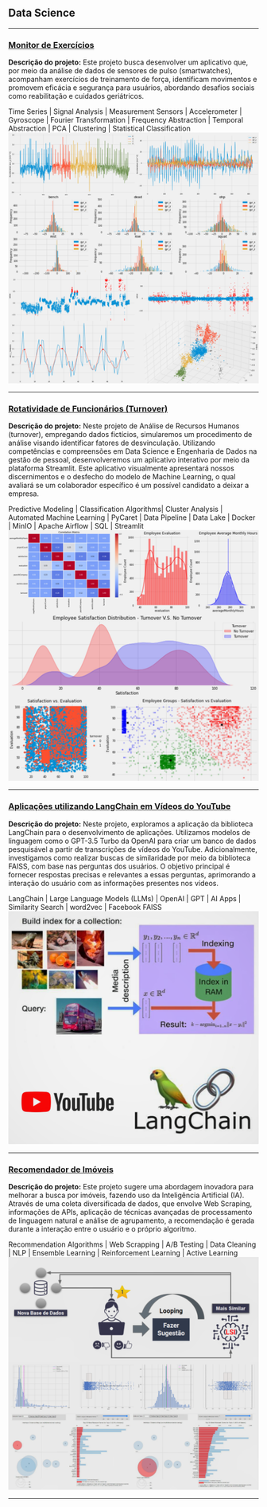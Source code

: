 ## **Data Science**
---

### [Monitor de Exercícios](https://github.com/andre-balbi/monitor-exercicios)
**Descrição do projeto:** Este projeto busca desenvolver um aplicativo que, por meio da análise de dados de sensores de pulso (smartwatches), acompanham exercícios de treinamento de força, identificam movimentos e promovem eficácia e segurança para usuários, abordando desafios sociais como reabilitação e cuidados geriátricos.

Time Series | Signal Analysis | Measurement Sensors | Accelerometer | Gyroscope | Fourier Transformation | Frequency Abstraction | Temporal Abstraction | PCA | Clustering | Statistical Classification
[<img src="images/fitness-tracker.png?raw=true"/>](https://github.com/andre-balbi/monitor-exercicios)


---
### [Rotatividade de Funcionários (Turnover)](https://github.com/andre-balbi/rotatividade-funcionarios)
**Descrição do projeto:** Neste projeto de Análise de Recursos Humanos (turnover), empregando dados fictícios, simularemos um procedimento de análise visando identificar fatores de desvinculação. Utilizando competências e compreensões em Data Science e Engenharia de Dados na gestão de pessoal, desenvolveremos um aplicativo interativo por meio da plataforma Streamlit. Este aplicativo visualmente apresentará nossos discernimentos e o desfecho do modelo de Machine Learning, o qual avaliará se um colaborador específico é um possível candidato a deixar a empresa.

Predictive Modeling | Classification Algorithms| Cluster Analysis | Automated Machine Learning | PyCaret | Data Pipeline | Data Lake | Docker | MinIO | Apache Airflow | SQL | Streamlit 
[<img src="images/rotatividade_funcionarios.jpg?raw=true"/>](https://github.com/andre-balbi/rotatividade-funcionarios)

---

### [Aplicações utilizando LangChain em Vídeos do YouTube](https://github.com/andre-balbi/yt-langchain)

**Descrição do projeto:** Neste projeto, exploramos a aplicação da biblioteca LangChain para o desenvolvimento de aplicações. Utilizamos modelos de linguagem como o GPT-3.5 Turbo da OpenAI para criar um banco de dados pesquisável a partir de transcrições de vídeos do YouTube. Adicionalmente, investigamos como realizar buscas de similaridade por meio da biblioteca FAISS, com base nas perguntas dos usuários. O objetivo principal é fornecer respostas precisas e relevantes a essas perguntas, aprimorando a interação do usuário com as informações presentes nos vídeos.

LangChain | Large Language Models (LLMs) | OpenAI | GPT | AI Apps | Similarity Search | word2vec | Facebook FAISS
[<img src="images/youtube_langchain.png?raw=true"/>](https://github.com/andre-balbi/yt-langchain)

---

### [Recomendador de Imóveis](https://github.com/andre-balbi/yt-langchain)

**Descrição do projeto:** Este projeto sugere uma abordagem inovadora para melhorar a busca por imóveis, fazendo uso da Inteligência Artificial (IA). Através de uma coleta diversificada de dados, que envolve Web Scraping, informações de APIs, aplicação de técnicas avançadas de processamento de linguagem natural e análise de agrupamento, a recomendação é gerada durante a interação entre o usuário e o próprio algoritmo.

Recommendation Algorithms | Web Scrapping | A/B Testing | Data Cleaning | NLP | Ensemble Learning | Reinforcement Learning | Active Learning
[<img src="images/recomendador-imoveis.png?raw=true"/>](https://github.com/andre-balbi/recomendador-imoveis)






---

